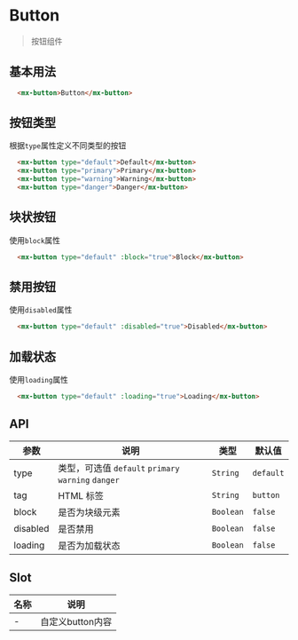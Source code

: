 # Button

> 按钮组件

## 基本用法

```html
  <mx-button>Button</mx-button>
```

## 按钮类型
根据`type`属性定义不同类型的按钮

```html
  <mx-button type="default">Default</mx-button>
  <mx-button type="primary">Primary</mx-button>
  <mx-button type="warning">Warning</mx-button>
  <mx-button type="danger">Danger</mx-button>
```

## 块状按钮
使用`block`属性
```html
  <mx-button type="default" :block="true">Block</mx-button>
```

## 禁用按钮
使用`disabled`属性
```html
  <mx-button type="default" :disabled="true">Disabled</mx-button>
```

## 加载状态
使用`loading`属性
```html
  <mx-button type="default" :loading="true">Loading</mx-button>
```

## API

| 参数 | 说明 | 类型 | 默认值 |
| --- | --- | --- | --- |
| type | 类型，可选值 `default` `primary` `warning` `danger` | `String` | `default` |
| tag | HTML 标签 | `String` | `button` |
| block | 是否为块级元素 | `Boolean` | `false` |
| disabled | 是否禁用 | `Boolean` | `false` |
| loading | 是否为加载状态 | `Boolean` | `false` |

## Slot

| 名称 | 说明 |
| --- | --- |
| - | 自定义button内容 |
